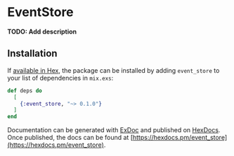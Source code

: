 # EventStore

**TODO: Add description**

## Installation

If [available in Hex](https://hex.pm/docs/publish), the package can be installed
by adding `event_store` to your list of dependencies in `mix.exs`:

```elixir
def deps do
  [
    {:event_store, "~> 0.1.0"}
  ]
end
```

Documentation can be generated with [ExDoc](https://github.com/elixir-lang/ex_doc)
and published on [HexDocs](https://hexdocs.pm). Once published, the docs can
be found at [https://hexdocs.pm/event_store](https://hexdocs.pm/event_store).

